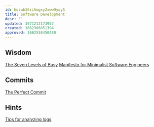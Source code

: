 ```yaml
---
id: hqzwb36ii5mgxy2xww9yqy5
title: Software Development
desc: ''
updated: 1671212173957
created: 1662306851394
approved: 1662558450480
---
```


## Wisdom
[The Seven Levels of Busy](https://randsinrepose.com/archives/the-seven-levels-of-busy/)
[Manifesto for Minimalist Software Engineers](http://minifesto.org/)

## Commits

[The Perfect Commit](https://simonwillison.net/2022/Oct/29/the-perfect-commit/)

## Hints

[Tips for analyzing logs](https://jvns.ca/blog/2022/12/07/tips-for-analyzing-logs/)